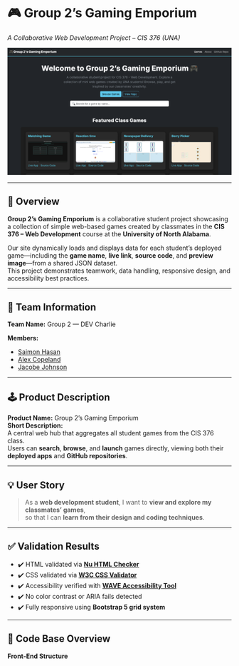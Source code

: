 # 🎮 Group 2’s Gaming Emporium  
*A Collaborative Web Development Project – CIS 376 (UNA)*  

![screenshot](images/placeholder.jpg)

---

## 🧭 Overview
**Group 2’s Gaming Emporium** is a collaborative student project showcasing a collection of simple web-based games created by classmates in the **CIS 376 – Web Development** course at the **University of North Alabama**.  

Our site dynamically loads and displays data for each student’s deployed game—including the **game name**, **live link**, **source code**, and **preview image**—from a shared JSON dataset.  
This project demonstrates teamwork, data handling, responsive design, and accessibility best practices.

---

## 👥 Team Information
**Team Name:** Group 2 — DEV Charlie  

**Members:**
- [Saimon Hasan](https://github.com/Saimon215)  
- [Alex Copeland](https://github.com/Alex-Copeland-5)  
- [Jacobe Johnson](https://github.com/jacobej15)

---

## 🕹️ Product Description
**Product Name:** Group 2’s Gaming Emporium  
**Short Description:**  
A central web hub that aggregates all student games from the CIS 376 class.  
Users can **search**, **browse**, and **launch** games directly, viewing both their **deployed apps** and **GitHub repositories**.

---

## 💡 User Story
> As a **web development student**, I want to **view and explore my classmates’ games**,  
> so that I can **learn from their design and coding techniques**.

---

## ✅ Validation Results
- ✔️ HTML validated via **[Nu HTML Checker](https://validator.w3.org/nu/)**
- ✔️ CSS validated via **[W3C CSS Validator](https://jigsaw.w3.org/css-validator/)**
- ✔️ Accessibility verified with **[WAVE Accessibility Tool](https://wave.webaim.org/)**
- ✔️ No color contrast or ARIA fails detected
- ✔️ Fully responsive using **Bootstrap 5 grid system**

---

## 🧩 Code Base Overview
**Front-End Structure**

